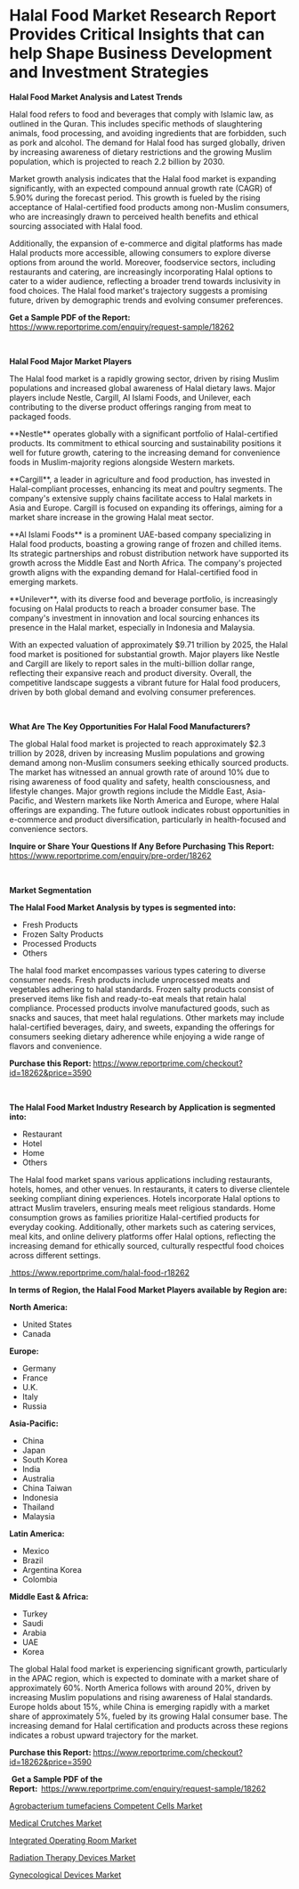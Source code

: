<p><h1>Halal Food Market Research Report Provides Critical Insights that can help Shape Business Development and Investment Strategies</h1></p><p><strong>Halal Food Market Analysis and Latest Trends</strong></p>
<p><p>Halal food refers to food and beverages that comply with Islamic law, as outlined in the Quran. This includes specific methods of slaughtering animals, food processing, and avoiding ingredients that are forbidden, such as pork and alcohol. The demand for Halal food has surged globally, driven by increasing awareness of dietary restrictions and the growing Muslim population, which is projected to reach 2.2 billion by 2030.</p><p>Market growth analysis indicates that the Halal food market is expanding significantly, with an expected compound annual growth rate (CAGR) of 5.90% during the forecast period. This growth is fueled by the rising acceptance of Halal-certified food products among non-Muslim consumers, who are increasingly drawn to perceived health benefits and ethical sourcing associated with Halal food. </p><p>Additionally, the expansion of e-commerce and digital platforms has made Halal products more accessible, allowing consumers to explore diverse options from around the world. Moreover, foodservice sectors, including restaurants and catering, are increasingly incorporating Halal options to cater to a wider audience, reflecting a broader trend towards inclusivity in food choices. The Halal food market's trajectory suggests a promising future, driven by demographic trends and evolving consumer preferences.</p></p>
<p><strong>Get a Sample PDF of the Report:&nbsp;</strong> <a href="https://www.reportprime.com/enquiry/request-sample/18262?utm_campaign=99&utm_medium=2&utm_source=Github&utm_content=ia&utm_term=21112024&utm_id=halal-food">https://www.reportprime.com/enquiry/request-sample/18262</a></p>
<p>&nbsp;</p>
<p><strong>Halal Food Major Market Players</strong></p>
<p><p>The Halal food market is a rapidly growing sector, driven by rising Muslim populations and increased global awareness of Halal dietary laws. Major players include Nestle, Cargill, Al Islami Foods, and Unilever, each contributing to the diverse product offerings ranging from meat to packaged foods.</p><p>**Nestle** operates globally with a significant portfolio of Halal-certified products. Its commitment to ethical sourcing and sustainability positions it well for future growth, catering to the increasing demand for convenience foods in Muslim-majority regions alongside Western markets.</p><p>**Cargill**, a leader in agriculture and food production, has invested in Halal-compliant processes, enhancing its meat and poultry segments. The company's extensive supply chains facilitate access to Halal markets in Asia and Europe. Cargill is focused on expanding its offerings, aiming for a market share increase in the growing Halal meat sector.</p><p>**Al Islami Foods** is a prominent UAE-based company specializing in Halal food products, boasting a growing range of frozen and chilled items. Its strategic partnerships and robust distribution network have supported its growth across the Middle East and North Africa. The company's projected growth aligns with the expanding demand for Halal-certified food in emerging markets.</p><p>**Unilever**, with its diverse food and beverage portfolio, is increasingly focusing on Halal products to reach a broader consumer base. The company's investment in innovation and local sourcing enhances its presence in the Halal market, especially in Indonesia and Malaysia.</p><p>With an expected valuation of approximately $9.71 trillion by 2025, the Halal food market is positioned for substantial growth. Major players like Nestle and Cargill are likely to report sales in the multi-billion dollar range, reflecting their expansive reach and product diversity. Overall, the competitive landscape suggests a vibrant future for Halal food producers, driven by both global demand and evolving consumer preferences.</p></p>
<p>&nbsp;</p>
<p><strong>What Are The Key Opportunities For Halal Food Manufacturers?</strong></p>
<p><p>The global Halal food market is projected to reach approximately $2.3 trillion by 2028, driven by increasing Muslim populations and growing demand among non-Muslim consumers seeking ethically sourced products. The market has witnessed an annual growth rate of around 10% due to rising awareness of food quality and safety, health consciousness, and lifestyle changes. Major growth regions include the Middle East, Asia-Pacific, and Western markets like North America and Europe, where Halal offerings are expanding. The future outlook indicates robust opportunities in e-commerce and product diversification, particularly in health-focused and convenience sectors.</p></p>
<p><strong>Inquire or Share Your Questions If Any Before Purchasing This Report:</strong> <a href="https://www.reportprime.com/enquiry/pre-order/18262?utm_campaign=99&utm_medium=2&utm_source=Github&utm_content=ia&utm_term=21112024&utm_id=halal-food">https://www.reportprime.com/enquiry/pre-order/18262</a></p>
<p>&nbsp;</p>
<p><strong>Market Segmentation</strong></p>
<p><strong>The Halal Food Market Analysis by types is segmented into:</strong></p>
<p><ul><li>Fresh Products</li><li>Frozen Salty Products</li><li>Processed Products</li><li>Others</li></ul></p>
<p><p>The halal food market encompasses various types catering to diverse consumer needs. Fresh products include unprocessed meats and vegetables adhering to halal standards. Frozen salty products consist of preserved items like fish and ready-to-eat meals that retain halal compliance. Processed products involve manufactured goods, such as snacks and sauces, that meet halal regulations. Other markets may include halal-certified beverages, dairy, and sweets, expanding the offerings for consumers seeking dietary adherence while enjoying a wide range of flavors and convenience.</p></p>
<p><strong>Purchase this Report:&nbsp;</strong><a href="https://www.reportprime.com/checkout?id=18262&price=3590&utm_campaign=99&utm_medium=2&utm_source=Github&utm_content=ia&utm_term=21112024&utm_id=halal-food">https://www.reportprime.com/checkout?id=18262&price=3590</a></p>
<p>&nbsp;</p>
<p><strong>The Halal Food Market Industry Research by Application is segmented into:</strong></p>
<p><ul><li>Restaurant</li><li>Hotel</li><li>Home</li><li>Others</li></ul></p>
<p><p>The Halal food market spans various applications including restaurants, hotels, homes, and other venues. In restaurants, it caters to diverse clientele seeking compliant dining experiences. Hotels incorporate Halal options to attract Muslim travelers, ensuring meals meet religious standards. Home consumption grows as families prioritize Halal-certified products for everyday cooking. Additionally, other markets such as catering services, meal kits, and online delivery platforms offer Halal options, reflecting the increasing demand for ethically sourced, culturally respectful food choices across different settings.</p></p>
<p><a href="https://www.reportprime.com/halal-food-r18262?utm_campaign=99&utm_medium=2&utm_source=Github&utm_content=ia&utm_term=21112024&utm_id=halal-food">&nbsp;https://www.reportprime.com/halal-food-r18262</a></p>
<p><strong>In terms of Region, the Halal Food Market Players available by Region are:</strong></p>
<p>
    <p> <strong> North America: </strong>
        <ul>
            <li>United States</li>
            <li>Canada</li>
        </ul>
        </p> 
    <p> <strong> Europe: </strong>
        <ul>
            <li>Germany</li>
            <li>France</li>
            <li>U.K.</li>
            <li>Italy</li>
            <li>Russia</li>
        </ul>
        </p> 
    <p> <strong> Asia-Pacific: </strong>
        <ul>
            <li>China</li>
            <li>Japan</li>
            <li>South Korea</li>
            <li>India</li>
            <li>Australia</li>
            <li>China Taiwan</li>
            <li>Indonesia</li>
            <li>Thailand</li>
            <li>Malaysia</li>
        </ul>
        </p> 
    <p> <strong> Latin America: </strong>
        <ul>
            <li>Mexico</li>
            <li>Brazil</li>
            <li>Argentina Korea</li>
            <li>Colombia</li>
        </ul>
        </p> 
    <p> <strong> Middle East & Africa: </strong>
        <ul>
            <li>Turkey</li>
            <li>Saudi</li>
            <li>Arabia</li>
            <li>UAE</li>
            <li>Korea</li>
        </ul>
    </p>
    </p>
<p><p>The global Halal food market is experiencing significant growth, particularly in the APAC region, which is expected to dominate with a market share of approximately 60%. North America follows with around 20%, driven by increasing Muslim populations and rising awareness of Halal standards. Europe holds about 15%, while China is emerging rapidly with a market share of approximately 5%, fueled by its growing Halal consumer base. The increasing demand for Halal certification and products across these regions indicates a robust upward trajectory for the market.</p></p>
<p><strong>Purchase this Report: </strong><a href="https://www.reportprime.com/checkout?id=18262&price=3590&utm_campaign=99&utm_medium=2&utm_source=Github&utm_content=ia&utm_term=21112024&utm_id=halal-food">https://www.reportprime.com/checkout?id=18262&price=3590</a></p>
<p>&nbsp;<strong>Get a Sample PDF of the Report:&nbsp;&nbsp;</strong><a href="https://www.reportprime.com/enquiry/request-sample/18262?utm_campaign=99&utm_medium=2&utm_source=Github&utm_content=ia&utm_term=21112024&utm_id=halal-food">https://www.reportprime.com/enquiry/request-sample/18262</a></p>
<p><strong></strong></p>
<p><p><a href="https://issuu.com/reportprime-2/docs/agrobacterium-tumefaciens-competent_333acdb57633b2?utm_campaign=99&utm_medium=2&utm_source=Github&utm_content=ia&utm_term=21112024&utm_id=halal-food">Agrobacterium tumefaciens Competent Cells Market</a></p><p><a href="https://www.linkedin.com/pulse/medical-crutches-market-analysis-2024-2031-projected-63-cagr-evf7e?utm_campaign=99&utm_medium=2&utm_source=Github&utm_content=ia&utm_term=21112024&utm_id=halal-food">Medical Crutches Market</a></p><p><a href="https://www.linkedin.com/pulse/analyzing-integrated-operating-room-market-worth-projected-81-qurwe?utm_campaign=99&utm_medium=2&utm_source=Github&utm_content=ia&utm_term=21112024&utm_id=halal-food">Integrated Operating Room Market</a></p><p><a href="https://issuu.com/reportprime-2/docs/radiation-therapy-devices-market-si_26251fd0b82ba7?utm_campaign=99&utm_medium=2&utm_source=Github&utm_content=ia&utm_term=21112024&utm_id=halal-food">Radiation Therapy Devices Market</a></p><p><a href="https://www.linkedin.com/pulse/gynecological-devices-market-report-anticipated-cagr-139-comprehensive-scvle?utm_campaign=99&utm_medium=2&utm_source=Github&utm_content=ia&utm_term=21112024&utm_id=halal-food">Gynecological Devices Market</a></p></p>